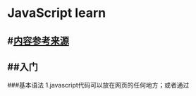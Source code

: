 # JavaScript learn
#[内容参考来源](https://www.liaoxuefeng.com/wiki/001434446689867b27157e896e74d51a89c25cc8b43bdb3000/00143449917624134f5c4695b524e81a581ab5a222b05ec000)
---
##入门
---
###基本语法
1.javascript代码可以放在网页的任何地方；或者通过<script>标签的src引用至html中，同一个页面可以引用多个JavaScript文件，按照引用顺序执行JavaScript文件。
2.编译器:vscode、sublime、notepad++（仅window平台），不推荐使用记事本或者word编写。